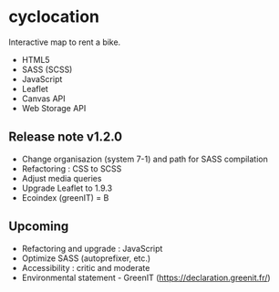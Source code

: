 # cyclocation
Interactive map to rent a bike.
- HTML5
- SASS (SCSS)
- JavaScript
- Leaflet
- Canvas API
- Web Storage API

## Release note v1.2.0
- Change organisazion (system 7-1) and path for SASS compilation
- Refactoring : CSS to SCSS
- Adjust media queries
- Upgrade Leaflet to 1.9.3
- Ecoindex (greenIT) = B

## Upcoming
- Refactoring and upgrade : JavaScript
- Optimize SASS (autoprefixer, etc.)
- Accessibility : critic and moderate
- Environmental statement - GreenIT (https://declaration.greenit.fr/)
